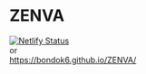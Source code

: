 # ZENVA
[![Netlify Status](https://api.netlify.com/api/v1/badges/35d3183f-57ba-41f6-9379-83e7a9f8aec7/deploy-status)](https://zenva.netlify.app/) <br>
or <br>
https://bondok6.github.io/ZENVA/

